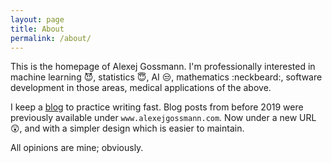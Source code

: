 ```yaml
---
layout: page
title: About
permalink: /about/
---
```


This is the homepage of Alexej Gossmann.
I'm professionally interested in machine learning :smiling_imp:, statistics :innocent:, AI :unamused:, mathematics :neckbeard:, software development in those areas, medical applications of the above.

I keep a <a href="{{ site.baseurl }}/">blog</a> to practice writing fast.
Blog posts from before 2019 were previously available under `www.alexejgossmann.com`. Now under a new URL :astonished:, and with a simpler design which is easier to maintain.

All opinions are mine; obviously.
